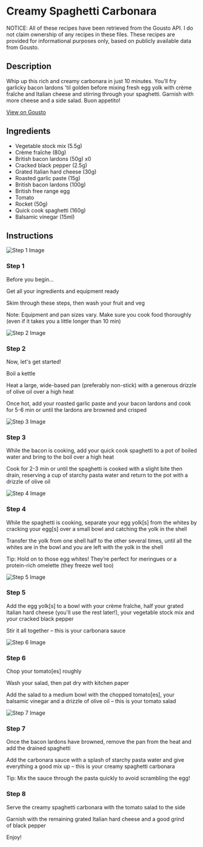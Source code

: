 # Creamy Spaghetti Carbonara

NOTICE: All of these recipes have been retrieved from the Gousto API. I do not claim ownership of any recipes in these files. These recipes are provided for informational purposes only, based on publicly available data from Gousto.

## Description

Whip up this rich and creamy carbonara in just 10 minutes. You’ll fry garlicky bacon lardons 'til golden before mixing fresh egg yolk with crème fraîche and Italian cheese and stirring through your spaghetti. Garnish with more cheese and a side salad. Buon appetito!

[View on Gousto](https://www.gousto.co.uk/recipes/cookbook/10-min-creamy-spaghetti-carbonara)

## Ingredients

- Vegetable stock mix (5.5g)
- Crème fraîche (80g)
- British bacon lardons (50g) x0
- Cracked black pepper (2.5g)
- Grated Italian hard cheese (30g)
- Roasted garlic paste (15g)
- British bacon lardons (100g)
- British free range egg
- Tomato
- Rocket (50g)
- Quick cook spaghetti (160g)
- Balsamic vinegar (15ml)

## Instructions

![Step 1 Image](https://production-media.gousto.co.uk/cms/recipe-step-image/Admin10mm-Step-1-2-1686647050051-x200.jpg)

### Step 1

Before you begin...

Get all your ingredients and equipment ready

Skim through these steps, then wash your fruit and veg

Note: Equipment and pan sizes vary. Make sure you cook food thoroughly (even if it takes you a little longer than 10 min)

![Step 2 Image](https://production-media.gousto.co.uk/cms/recipe-step-image/step-2-1727263100068-x200.jpg)

### Step 2

Now, let's get started!

Boil a kettle

Heat a large, wide-based pan (preferably non-stick) with a generous drizzle of olive oil over a high heat

Once hot, add your roasted garlic paste and your bacon lardons and cook for 5-6 min or until the lardons are browned and crisped

![Step 3 Image](https://production-media.gousto.co.uk/cms/recipe-step-image/step-3-1727263104652-x200.jpg)

### Step 3

While the bacon is cooking, add your quick cook spaghetti to a pot of boiled water and bring to the boil over a high heat

Cook for 2-3 min or until the spaghetti is cooked with a slight bite then drain, reserving a cup of starchy pasta water and return to the pot with a drizzle of olive oil

![Step 4 Image](https://production-media.gousto.co.uk/cms/recipe-step-image/step-4-1727263109346-x200.jpg)

### Step 4

While the spaghetti is cooking, separate your egg yolk[s] from the whites by cracking your egg[s] over a small bowl and catching the yolk<span class="text-danger"> </span>in the shell

Transfer the yolk from one shell half to the other several times, until all the whites are in the bowl and you are left with the yolk in the shell

Tip: Hold on to those egg whites! They’re perfect for meringues or a protein-rich omelette (they freeze well too)

![Step 5 Image](https://production-media.gousto.co.uk/cms/recipe-step-image/Step-5-1727263113276-x200.jpg)

### Step 5

Add the egg yolk[s] to a bowl with your crème fraîche, half your grated Italian hard cheese (you'll use the rest later!), your vegetable stock mix and your cracked black pepper

Stir it all together – this is your carbonara sauce

![Step 6 Image](https://production-media.gousto.co.uk/cms/recipe-step-image/Step-6-1727263118976-x200.jpg)

### Step 6

Chop your tomato[es] roughly

Wash your salad, then pat dry with kitchen paper

Add the salad to a medium bowl with the chopped tomato[es], your balsamic vinegar and a drizzle of olive oil – this is your tomato salad

![Step 7 Image](https://production-media.gousto.co.uk/cms/recipe-step-image/step-7-1727263123007-x200.jpg)

### Step 7

Once the bacon lardons have browned, remove the pan from the heat and add the drained spaghetti

Add the carbonara sauce with a splash of starchy pasta water and give everything a good mix up – this is your creamy spaghetti carbonara

Tip: Mix the sauce through the pasta quickly to avoid scrambling the egg!

### Step 8

Serve the creamy spaghetti carbonara with the tomato salad to the side

Garnish with the remaining grated Italian hard cheese and a good grind of black pepper

Enjoy!

